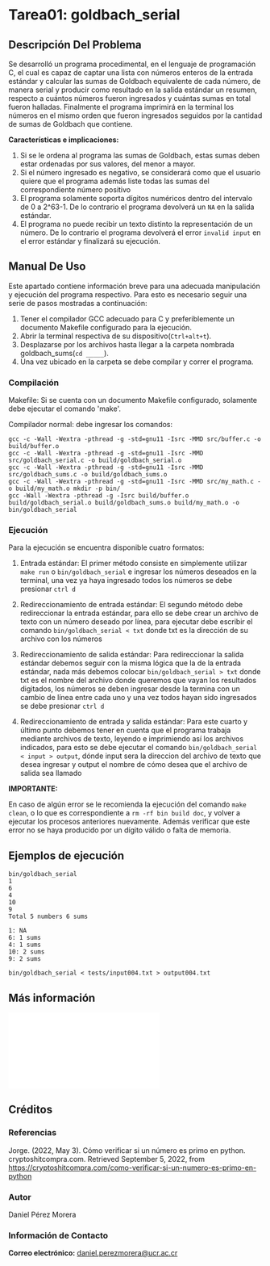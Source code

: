 # Tarea01: goldbach_serial

## Descripción Del Problema

Se desarrolló un programa procedimental, en el lenguaje de programación C, el cual es capaz de captar una lista con números enteros de la entrada estándar y calcular las sumas de Goldbach equivalente de cada número, de manera serial y producir como resultado en la salida estándar un resumen, respecto a cuántos números fueron ingresados y cuántas sumas en total fueron halladas. Finalmente el programa imprimirá en la terminal los números en el mismo orden que fueron ingresados seguidos por la cantidad de sumas de Goldbach que contiene.

**Características e implicaciones:**

1. Si se le ordena al programa las sumas de Goldbach, estas sumas deben estar ordenadas por sus valores, del menor a mayor.
2. Si el número ingresado es negativo, se considerará como que el usuario quiere que el programa además liste todas las sumas del correspondiente número positivo
3. El programa solamente soporta dígitos numéricos dentro del intervalo de 0 a 2^63-1. De lo contrario el programa devolverá un `NA` en la salida estándar.
4. El programa no puede recibir un texto distinto la representación de un número. De lo contrario el programa devolverá el error `invalid input` en el error estándar y finalizará su ejecución.

## Manual De Uso

Este apartado contiene información breve para una adecuada manipulación y ejecución del programa respectivo. Para esto es necesario seguir una serie de pasos mostradas a continuación:

1. Tener el compilador GCC adecuado para C y preferiblemente un documento Makefile
configurado para la ejecución.
2. Abrir la terminal respectiva de su dispositivo(`Ctrl+alt+t`).
3. Desplazarse por los archivos hasta llegar a la carpeta nombrada goldbach_sums(`cd _____`).
4. Una vez ubicado en la carpeta se debe compilar y correr el programa.

### Compilación

Makefile: Si se cuenta con un documento Makefile configurado, solamente
debe ejecutar el comando 'make'.

Compilador normal: debe ingresar los comandos:

```
gcc -c -Wall -Wextra -pthread -g -std=gnu11 -Isrc -MMD src/buffer.c -o build/buffer.o
gcc -c -Wall -Wextra -pthread -g -std=gnu11 -Isrc -MMD src/goldbach_serial.c -o build/goldbach_serial.o
gcc -c -Wall -Wextra -pthread -g -std=gnu11 -Isrc -MMD src/goldbach_sums.c -o build/goldbach_sums.o
gcc -c -Wall -Wextra -pthread -g -std=gnu11 -Isrc -MMD src/my_math.c -o build/my_math.o mkdir -p bin/
gcc -Wall -Wextra -pthread -g -Isrc build/buffer.o build/goldbach_serial.o build/goldbach_sums.o build/my_math.o -o bin/goldbach_serial

```

### Ejecución

Para la ejecución se encuentra disponible cuatro formatos:

1. Entrada estándar: El primer método consiste en simplemente utilizar `make run` o
`bin/goldbach_serial` e ingresar los números deseados en la terminal, una vez ya haya
ingresado todos los números se debe presionar `ctrl d`

2. Redireccionamiento de entrada estándar: El segundo método debe redireccionar la entrada estándar,
para ello se debe crear un archivo de texto con un número deseado por línea, para ejecutar debe 
escribir el comando `bin/goldbach_serial < txt` donde txt es la dirección de su archivo con 
los números

3. Redireccionamiento de salida estándar: Para redireccionar la salida estándar debemos seguir con la
misma lógica que la de la entrada estándar, nada más debemos colocar `bin/goldbach_serial > txt`
donde txt es el nombre del archivo donde queremos que vayan los resultados digitados, los
números se deben ingresar desde la termina con un cambio de línea entre cada uno y una vez todos hayan
sido ingresados se debe presionar `ctrl d`

4. Redireccionamiento de entrada y salida estándar: Para este cuarto y último punto debemos tener en
cuenta que el programa trabaja mediante archivos de texto, leyendo e imprimiendo así los archivos
indicados, para esto se debe ejecutar el comando `bin/goldbach_serial < input > output`,
dónde input sera la direccion del archivo de texto que desea ingresar y output el nombre de cómo
desea que el archivo de salida sea llamado

**IMPORTANTE:**

En caso de algún error se le recomienda la ejecución del comando ```make clean```, o lo que es 
correspondiente a `rm -rf bin build doc`, y volver a ejecutar los procesos anteriores nuevamente. 
Además verificar que este error no se haya producido por un dígito válido o falta de memoria.

## Ejemplos de ejecución

```
bin/goldbach_serial
1
6
4
10
9
Total 5 numbers 6 sums

1: NA
6: 1 sums
4: 1 sums
10: 2 sums
9: 2 sums
```

```
bin/goldbach_serial < tests/input004.txt > output004.txt
```

## Más información
 
![Estructura De Datos Implementada](./design/README.md)
 
## Créditos

### Referencias

Jorge. (2022, May 3). Cómo verificar si un número es primo en python. cryptoshitcompra.com. Retrieved September 5, 2022, from https://cryptoshitcompra.com/como-verificar-si-un-numero-es-primo-en-python 

### Autor

Daniel Pérez Morera

### Información de Contacto

**Correo electrónico:** daniel.perezmorera@ucr.ac.cr
